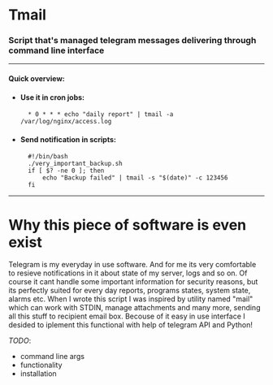 Tmail
======
### Script that's managed telegram messages delivering through command line interface
---------------------------

#### Quick overview:

- #### Use it in cron jobs:
		* 0 * * * echo "daily report" | tmail -a /var/log/nginx/access.log
- #### Send notification in scripts:
		#!/bin/bash
		./very_important_backup.sh
		if [ $? -ne 0 ]; then
			echo "Backup failed" | tmail -s "$(date)" -c 123456
		fi

------------------
Why this piece of software is even exist
===============
Telegram is my everyday in use software. And for me its very comfortable to resieve notifications in it about state of my server, logs and so on. Of course it cant handle some important information for security reasons, but its perfectly suited for every day reports, programs states, system state, alarms etc.
When I wrote this script I was inspired by utility named "mail" which can work with STDIN, manage attachments and many more, sending all this stuff to recipient email box. Becouse of it easy in use interface I desided to iplement this functional with help of telegram API and Python!

*TODO*:
- command line args
- functionality
- installation
